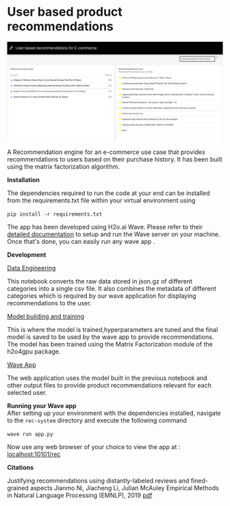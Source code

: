 # User based product recommendations

![](https://github.com/shrinidhin/recommender-system/blob/main/images/screenshot.JPG?raw=true)

A Recommendation engine for an e-commerce use case that provides recommendations to users based on their purchase history. It has been built using the matrix factorization algorithm. 

**Installation**

The dependencies required to run the code at your end can be installed from the requirements.txt file within your virtual environment using 

```pip install -r requirements.txt ```

The app has been developed using H2o.ai Wave. Please refer to their [detailed documentation](https://wave.h2o.ai/docs/installation) to setup and run the Wave server on your machine. Once that's done, you can easily run any wave app . 

**Development**

[Data Engineering](https://github.com/shrinidhin/recommender-system/blob/main/Gathering%20data.ipynb)

This notebook converts the raw data stored in json.gz of different categories into a single csv file. It also combines the metadata of different categories which is required by our wave application for displaying recommendations to the user.

[Model building and training](https://github.com/shrinidhin/recommender-system/blob/main/recommendation-system-using-matrix-factorization.ipynb)

This is where the model is trained,hyperparameters are tuned and the final model is saved to be used by the wave app to provide recommendations. The model has been trained using the Matrix Factorization module of the h2o4gpu package.

[Wave App](https://github.com/shrinidhin/recommender-system/tree/main/rec-system)

The web application uses the model built in the previous notebook and other output files to provide product recommendations relevant for each selected user. 

**Running your Wave app**\
After setting up your environment with the dependencies installed, navigate to the ```rec-system``` directory and execute the following command

```wave run app.py```

Now use any web browser of your choice to view the app at : [localhost:10101/rec]()

**Citations**

Justifying recommendations using distantly-labeled reviews and fined-grained aspects
Jianmo Ni, Jiacheng Li, Julian McAuley
Empirical Methods in Natural Language Processing (EMNLP), 2019 [pdf](http://cseweb.ucsd.edu/~jmcauley/pdfs/emnlp19a.pdf)


